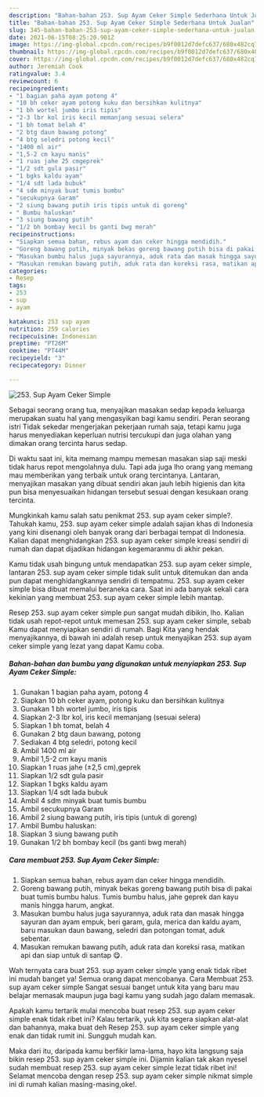 ```yaml
---
description: "Bahan-bahan 253. Sup Ayam Ceker Simple Sederhana Untuk Jualan"
title: "Bahan-bahan 253. Sup Ayam Ceker Simple Sederhana Untuk Jualan"
slug: 345-bahan-bahan-253-sup-ayam-ceker-simple-sederhana-untuk-jualan
date: 2021-06-15T08:25:20.901Z
image: https://img-global.cpcdn.com/recipes/b9f0012d7defc637/680x482cq70/253-sup-ayam-ceker-simple-foto-resep-utama.jpg
thumbnail: https://img-global.cpcdn.com/recipes/b9f0012d7defc637/680x482cq70/253-sup-ayam-ceker-simple-foto-resep-utama.jpg
cover: https://img-global.cpcdn.com/recipes/b9f0012d7defc637/680x482cq70/253-sup-ayam-ceker-simple-foto-resep-utama.jpg
author: Jeremiah Cook
ratingvalue: 3.4
reviewcount: 6
recipeingredient:
- "1 bagian paha ayam potong 4"
- "10 bh ceker ayam potong kuku dan bersihkan kulitnya"
- "1 bh wortel jumbo iris tipis"
- "2-3 lbr kol iris kecil memanjang sesuai selera"
- "1 bh tomat belah 4"
- "2 btg daun bawang potong"
- "4 btg seledri potong kecil"
- "1400 ml air"
- "1,5-2 cm kayu manis"
- "1 ruas jahe 25 cmgeprek"
- "1/2 sdt gula pasir"
- "1 bgks kaldu ayam"
- "1/4 sdt lada bubuk"
- "4 sdm minyak buat tumis bumbu"
- "secukupnya Garam"
- "2 siung bawang putih iris tipis untuk di goreng"
- " Bumbu haluskan"
- "3 siung bawang putih"
- "1/2 bh bombay kecil bs ganti bwg merah"
recipeinstructions:
- "Siapkan semua bahan, rebus ayam dan ceker hingga mendidih."
- "Goreng bawang putih, minyak bekas goreng bawang putih bisa di pakai buat tumis bumbu halus. Tumis bumbu halus, jahe geprek dan kayu manis hingga harum, angkat."
- "Masukan bumbu halus juga sayurannya, aduk rata dan masak hingga sayuran dan ayam empuk, beri garam, gula, merica dan kaldu ayam, baru masukan daun bawang, seledri dan potongan tomat, aduk sebentar."
- "Masukan remukan bawang putih, aduk rata dan koreksi rasa, matikan api dan siap untuk di santap 😋."
categories:
- Resep
tags:
- 253
- sup
- ayam

katakunci: 253 sup ayam 
nutrition: 259 calories
recipecuisine: Indonesian
preptime: "PT26M"
cooktime: "PT44M"
recipeyield: "3"
recipecategory: Dinner

---
```



![253. Sup Ayam Ceker Simple](https://img-global.cpcdn.com/recipes/b9f0012d7defc637/680x482cq70/253-sup-ayam-ceker-simple-foto-resep-utama.jpg)

Sebagai seorang orang tua, menyajikan masakan sedap kepada keluarga merupakan suatu hal yang mengasyikan bagi kamu sendiri. Peran seorang istri Tidak sekedar mengerjakan pekerjaan rumah saja, tetapi kamu juga harus menyediakan keperluan nutrisi tercukupi dan juga olahan yang dimakan orang tercinta harus sedap.

Di waktu  saat ini, kita memang mampu memesan masakan siap saji meski tidak harus repot mengolahnya dulu. Tapi ada juga lho orang yang memang mau memberikan yang terbaik untuk orang tercintanya. Lantaran, menyajikan masakan yang dibuat sendiri akan jauh lebih higienis dan kita pun bisa menyesuaikan hidangan tersebut sesuai dengan kesukaan orang tercinta. 



Mungkinkah kamu salah satu penikmat 253. sup ayam ceker simple?. Tahukah kamu, 253. sup ayam ceker simple adalah sajian khas di Indonesia yang kini disenangi oleh banyak orang dari berbagai tempat di Indonesia. Kalian dapat menghidangkan 253. sup ayam ceker simple kreasi sendiri di rumah dan dapat dijadikan hidangan kegemaranmu di akhir pekan.

Kamu tidak usah bingung untuk mendapatkan 253. sup ayam ceker simple, lantaran 253. sup ayam ceker simple tidak sulit untuk ditemukan dan anda pun dapat menghidangkannya sendiri di tempatmu. 253. sup ayam ceker simple bisa dibuat memalui beraneka cara. Saat ini ada banyak sekali cara kekinian yang membuat 253. sup ayam ceker simple lebih mantap.

Resep 253. sup ayam ceker simple pun sangat mudah dibikin, lho. Kalian tidak usah repot-repot untuk memesan 253. sup ayam ceker simple, sebab Kamu dapat menyiapkan sendiri di rumah. Bagi Kita yang hendak menyajikannya, di bawah ini adalah resep untuk menyajikan 253. sup ayam ceker simple yang lezat yang dapat Kamu coba.

<!--inarticleads1-->

##### Bahan-bahan dan bumbu yang digunakan untuk menyiapkan 253. Sup Ayam Ceker Simple:

1. Gunakan 1 bagian paha ayam, potong 4
1. Siapkan 10 bh ceker ayam, potong kuku dan bersihkan kulitnya
1. Gunakan 1 bh wortel jumbo, iris tipis
1. Siapkan 2-3 lbr kol, iris kecil memanjang (sesuai selera)
1. Siapkan 1 bh tomat, belah 4
1. Gunakan 2 btg daun bawang, potong
1. Sediakan 4 btg seledri, potong kecil
1. Ambil 1400 ml air
1. Ambil 1,5-2 cm kayu manis
1. Siapkan 1 ruas jahe (±2,5 cm),geprek
1. Siapkan 1/2 sdt gula pasir
1. Siapkan 1 bgks kaldu ayam
1. Siapkan 1/4 sdt lada bubuk
1. Ambil 4 sdm minyak buat tumis bumbu
1. Ambil secukupnya Garam
1. Ambil 2 siung bawang putih, iris tipis (untuk di goreng)
1. Ambil  Bumbu haluskan:
1. Siapkan 3 siung bawang putih
1. Gunakan 1/2 bh bombay kecil (bs ganti bwg merah)




<!--inarticleads2-->

##### Cara membuat 253. Sup Ayam Ceker Simple:

1. Siapkan semua bahan, rebus ayam dan ceker hingga mendidih.
1. Goreng bawang putih, minyak bekas goreng bawang putih bisa di pakai buat tumis bumbu halus. Tumis bumbu halus, jahe geprek dan kayu manis hingga harum, angkat.
1. Masukan bumbu halus juga sayurannya, aduk rata dan masak hingga sayuran dan ayam empuk, beri garam, gula, merica dan kaldu ayam, baru masukan daun bawang, seledri dan potongan tomat, aduk sebentar.
1. Masukan remukan bawang putih, aduk rata dan koreksi rasa, matikan api dan siap untuk di santap 😋.




Wah ternyata cara buat 253. sup ayam ceker simple yang enak tidak ribet ini mudah banget ya! Semua orang dapat mencobanya. Cara Membuat 253. sup ayam ceker simple Sangat sesuai banget untuk kita yang baru mau belajar memasak maupun juga bagi kamu yang sudah jago dalam memasak.

Apakah kamu tertarik mulai mencoba buat resep 253. sup ayam ceker simple enak tidak ribet ini? Kalau tertarik, yuk kita segera siapkan alat-alat dan bahannya, maka buat deh Resep 253. sup ayam ceker simple yang enak dan tidak rumit ini. Sungguh mudah kan. 

Maka dari itu, daripada kamu berfikir lama-lama, hayo kita langsung saja bikin resep 253. sup ayam ceker simple ini. Dijamin kalian tak akan nyesel sudah membuat resep 253. sup ayam ceker simple lezat tidak ribet ini! Selamat mencoba dengan resep 253. sup ayam ceker simple nikmat simple ini di rumah kalian masing-masing,oke!.

